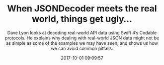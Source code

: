 ---
title: "When JSONDecoder meets the real world, things get ugly…"
subtitle: "Dave Lyon looks at decoding real-world API data using Swift 4’s Codable protocols. He explains why dealing with real-world JSON data might not be as simple as some of the examples we may have seen, and shows us how we can avoid common pitfalls."
tags: ["codable","swift 4","json"]
link: "http://davelyon.net/2017/08/16/jsondecoder-in-the-real-world"
date: "2017-10-01 09:09:57"
---